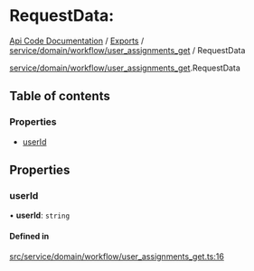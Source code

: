 # RequestData: 
 
[Api Code Documentation](../README.md) / [Exports](../modules.md) / [service/domain/workflow/user\_assignments\_get](../modules/service_domain_workflow_user_assignments_get.md) / RequestData

[service/domain/workflow/user_assignments_get](../modules/service_domain_workflow_user_assignments_get.md).RequestData

## Table of contents

### Properties

- [userId](service_domain_workflow_user_assignments_get.RequestData.md#userid)

## Properties

### userId

• **userId**: `string`

#### Defined in

[src/service/domain/workflow/user_assignments_get.ts:16](https://github.com/openkfw/TruBudget/blob/95e6f8a/api/src/service/domain/workflow/user_assignments_get.ts#L16)
